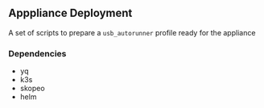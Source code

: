 ## Apppliance Deployment 

A set of scripts to prepare a `usb_autorunner` profile ready for the appliance

### Dependencies

- yq
- k3s
- skopeo
- helm
